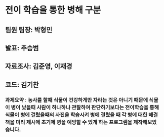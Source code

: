# 전이 학습을 통한 병해 구분
## 팀원 팀장: 박형민 
## 발표: 추승범 
## 자료조사: 김준영, 이재경
## 코드: 김기찬 
### 과제요약 : 농사를 할때 식물이 건강하게만 자라는 것은 아니기 때문에 식물이 병이 났을때 사람이 하나하나 관찰하여 판단하기보다는 전이학습을 통해 식물이 병에 걸렸을때의 사진을 학습시켜 병에 결렸을 때 각 병에 대한 해결책을 미리 제시에 초기에 병을 예방할 수 있게 하는 프로그램을 제작해보았습니다. 
